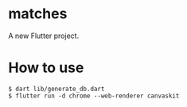 # matches

A new Flutter project.

# How to use

```
$ dart lib/generate_db.dart
$ flutter run -d chrome --web-renderer canvaskit
```
